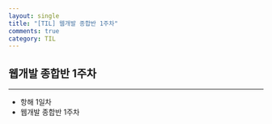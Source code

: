 ```yaml
---
layout: single
title: "[TIL] 웹개발 종합반 1주차"
comments: true
category: TIL
---
```


## 웹개발 종합반 1주차

---

* 항해 1일차
* 웹개발 종합반 1주차